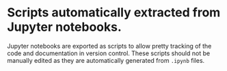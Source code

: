 # Scripts automatically extracted from Jupyter notebooks.

Jupyter notebooks are exported as scripts to allow pretty tracking of the code and documentation in version control. These scripts should not be manually edited as they are automatically generated from `.ipynb` files.
